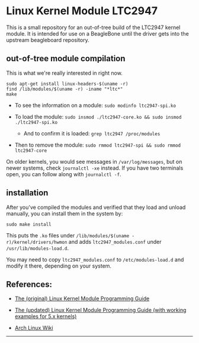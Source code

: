Linux Kernel Module LTC2947
===========================

This is a small repository for an out-of-tree build of the LTC2947 kernel
module. It is intended for use on a BeagleBone until the driver gets into
the upstream beagleboard repository.

out-of-tree module compilation
------------------------------

This is what we're really interested in right now.

```shell
sudo apt-get install linux-headers-$(uname -r)
find /lib/modules/$(uname -r) -iname "*ltc*"
make
```

- To see the information on a module: `sudo modinfo ltc2947-spi.ko`

- To load the module: `sudo insmod ./ltc2947-core.ko && sudo insmod ./ltc2947-spi.ko`

  * And to confirm it is loaded: `grep ltc2947 /proc/modules`

- Then to remove the module: `sudo rmmod ltc2947-spi && sudo rmmod ltc2947-core`

On older kernels, you would see messages in `/var/log/messages`, but on newer
systems, check `journalctl -xe` instead. If you have two terminals open, you
can follow along with `journalctl -f`.

installation
------------

After you've compiled the modules and verified that they load and unload
manually, you can install them in the system by:

```shell
sudo make install
```

This puts the `.ko` files under `/lib/modules/$(uname -r)/kernel/drivers/hwmon`
and adds `ltc2947_modules.conf` under `/usr/lib/modules-load.d`.

You may need to copy `ltc2947_modules.conf` to `/etc/modules-load.d` and modify
it there, depending on your system.

References:
-----------

- [The (original) Linux Kernel Module Programming Guide][TLDP LKMPG]

- [The (updated) Linux Kernel Module Programming Guide (with working examples for 5.x kernels)][sysprog21 LKMPG]

- [Arch Linux Wiki][ALW compile kernel module]

_____________
[TLDP LKMPG]: http://tldp.org/LDP/lkmpg/2.6/html/index.html
[sysprog21 LKMPG]: https://sysprog21.github.io/lkmpg/
[ALW compile kernel module]: https://wiki.archlinux.org/index.php/Compile_kernel_module
[ltc2947 kernel drivers]: https://www.kernel.org/doc/html/latest/hwmon/ltc2947.html
[ltc2947 SPI source]: https://github.com/torvalds/linux/blob/master/drivers/hwmon/ltc2947-spi.c
